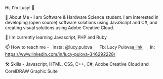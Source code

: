 Hi, I'm Lucy! 👋

🚀 About Me - I am Software & Hardware Science student. I am interested in developing (open source) software solutions using JavaScript and C#, and creating visual solutions using Adobe Creative Cloud.

🧠 I'm currently learning Javascript, PHP and Ruby

📫 How to reach me - &nbsp; Insta: @lucy.pulova     &nbsp;&nbsp;&nbsp;&nbsp;      Fb: Lucy Pulova[a link](https://github.com/user/repo/blob/branch/other_file.md)     &nbsp;&nbsp;&nbsp;&nbsp;     In: https://www.linkedin.com/in/lucy-pulova-346292228/ 

🛠 Skills - Javascript, HTML, CSS, C++, C#,   Adobe Creative Cloud and CorelDRAW Graphic Suite
